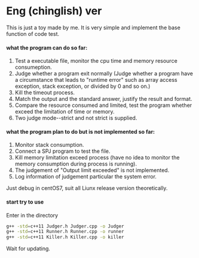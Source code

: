 # Eng (chinglish) ver

This is just a toy made by me. It is very simple and implement the base function of code test.

#### what the program can do so far:
1) Test a executable file, monitor the cpu time and memory  resource consumeption.
2) Judge whether a program exit normally (Judge whether a program have a circumstance that leads to "runtime error" such as array access exception, stack exception, or divided by 0 and so on.)
3) Kill the timeout process.
4) Match the output and the standard answer, justify the result and format.
5) Compare the resource consumed and limited, test the program whether exceed the limitation of time or memory.
6) Two judge mode--strict and not strict is supplied.

#### what the program plan to do but is not implemented so far:
1) Monitor stack consumption.
2) Connect a SPJ program to test the file.
3) Kill memory limitation exceed process (have no idea to monitor the memory consumption during process is running).
4) The judgement of "Output limit exceeded" is not implemented.
5) Log information of judgement particular the system error.

Just debug in centOS7, suit all Liunx release version theoretically.

#### start try to use
Enter in the directory
```sh
g++ -std=c++11 Judger.h Judger.cpp -o Judger
g++ -std=c++11 Runner.h Runner.cpp -o runner
g++ -std=c++11 Killer.h Killer.cpp -o killer
```
Wait for updating.

